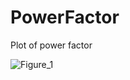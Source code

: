 # PowerFactor
Plot of power factor

![Figure_1](https://github.com/user-attachments/assets/4203994b-fe17-4351-839b-66af02f60419)
